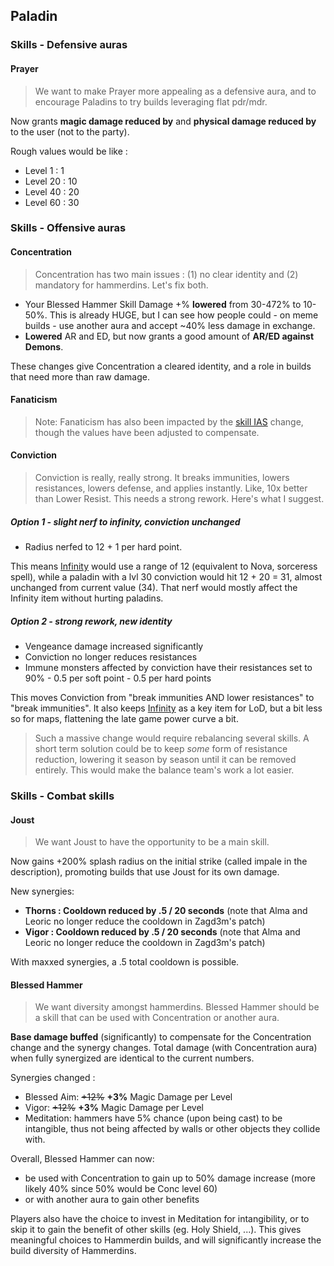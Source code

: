 ## Paladin

### Skills - Defensive auras

#### Prayer

> We want to make Prayer more appealing as a defensive aura, and to encourage Paladins to try builds leveraging flat pdr/mdr.

Now grants **magic damage reduced by** and **physical damage reduced by** to the user (not to the party).

Rough values would be like :

- Level 1 : 1
- Level 20 : 10
- Level 40 : 20
- Level 60 : 30

### Skills - Offensive auras

#### Concentration

> Concentration has two main issues : (1) no clear identity and (2) mandatory for hammerdins. Let's fix both.

- Your Blessed Hammer Skill Damage +% **lowered** from 30-472% to 10-50%. This is already HUGE, but I can see how people could - on meme builds - use another aura and accept ~40% less damage in exchange.
- **Lowered** AR and ED, but now grants a good amount of **AR/ED against Demons**.

These changes give Concentration a cleared identity, and a role in builds that need more than raw damage.

#### Fanaticism

> Note: Fanaticism has also been impacted by the [skill IAS](#skill-ias) change, though the values have been adjusted to compensate.

#### Conviction

> Conviction is really, really strong. It breaks immunities, lowers resistances, lowers defense, and applies instantly. Like, 10x better than Lower Resist. This needs a strong rework. Here's what I suggest.

##### Option 1 - slight nerf to infinity, conviction unchanged

- Radius nerfed to 12 + 1 per hard point.

This means [Infinity](#infinity) would use a range of 12 (equivalent to Nova, sorceress spell), while a paladin with a lvl 30 conviction would hit 12 + 20 = 31, almost unchanged from current value (34). That nerf would mostly affect the Infinity item without hurting paladins.

##### Option 2 - strong rework, new identity

- Vengeance damage increased significantly
- Conviction no longer reduces resistances
- Immune monsters affected by conviction have their resistances set to 90% - 0.5 per soft point - 0.5 per hard points

This moves Conviction from "break immunities AND lower resistances" to "break immunities". It also keeps [Infinity](#infinity) as a key item for LoD, but a bit less so for maps, flattening the late game power curve a bit.

> Such a massive change would require rebalancing several skills. A short term solution could be to keep *some* form of resistance reduction, lowering it season by season until it can be removed entirely. This would make the balance team's work a lot easier.

### Skills - Combat skills

#### Joust

> We want Joust to have the opportunity to be a main skill.

Now gains +200% splash radius on the initial strike (called impale in the description), promoting builds that use Joust for its own damage.

New synergies:

- **Thorns : Cooldown reduced by .5 / 20 seconds** (note that Alma and Leoric no longer reduce the cooldown in Zagd3m's patch)
- **Vigor : Cooldown reduced by .5 / 20 seconds** (note that Alma and Leoric no longer reduce the cooldown in Zagd3m's patch)

With maxxed synergies, a .5 total cooldown is possible.

#### Blessed Hammer

> We want diversity amongst hammerdins. Blessed Hammer should be a skill that can be used with Concentration or another aura.

**Base damage buffed** (significantly) to compensate for the Concentration change and the synergy changes. Total damage (with Concentration aura) when fully synergized are identical to the current numbers.

Synergies changed :

- Blessed Aim: ~~+12%~~ **+3%** Magic Damage per Level
- Vigor: ~~+12%~~ **+3%** Magic Damage per Level
- Meditation: hammers have 5% chance (upon being cast) to be intangible, thus not being affected by walls or other objects they collide with.

Overall, Blessed Hammer can now:

- be used with Concentration to gain up to 50% damage increase (more likely 40% since 50% would be Conc level 60)
- or with another aura to gain other benefits

Players also have the choice to invest in Meditation for intangibility, or to skip it to gain the benefit of other skills (eg. Holy Shield, ...). This gives meaningful choices to Hammerdin builds, and will significantly increase the build diversity of Hammerdins.

